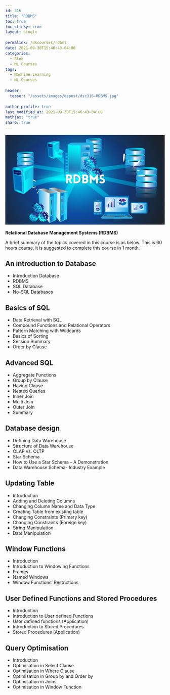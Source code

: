 ```yaml
---
id: 316    
title: "RDBMS"
toc: true
toc_sticky: true
layout: single

permalink: /dscourses/rdbms
date: 2021-09-30T15:46:43-04:00
categories:
  - Blog
  - ML Courses
tags: 
  - Machine Learning
  - ML Courses

header:
  teaser: "/assets/images/dspost/dsc316-RDBMS.jpg"

author_profile: true
last_modified_at: 2021-09-30T15:46:43-04:00
mathjax: "true"
share: true
---
```


![RDBMS](/assets/images/dspost/dsc316-RDBMS.jpg)

**Relational Database Management Systems (RDBMS)**

A brief summary of the topics covered in this course is as below. This is 60 hours course, it is suggested to complete this course in 1 month.

## An introduction to Database
*   Introduction Database
*   RDBMS
*   SQL Database
*   No-SQL Databases

## Basics of SQL
*   Data Retrieval with SQL
*   Compound Functions and Relational Operators
*   Pattern Matching with Wildcards
*   Basics of Sorting
*   Session Summary
*   Order by Clause

## Advanced SQL
*   Aggregate Functions
*   Group by Clause 
*   Having Clause
*   Nested Queries
*   Inner Join
*   Multi Join
*   Outer Join
*   Summary

## Database design
*   Defining Data Warehouse
*   Structure of Data Warehouse
*   OLAP vs. OLTP
*   Star Schema
*   How to Use a Star Schema – A Demonstration
*   Data Warehouse Schema- Industry Example

## Updating Table
*   Introduction
*   Adding and Deleting Columns
*   Changing Column Name and Data Type
*   Creating Table from existing table
*   Changing Constraints (Primary key)
*   Changing Constraints (Foreign key)
*   String Manipulation
*   Date Manipulation

## Window Functions
*   Introduction
*   Introduction to Windowing Functions
*   Frames
*   Named Windows
*   Window Functions’ Restrictions

## User Defined Functions and Stored Procedures
*   Introduction
*   Introduction to User defined Functions
*   User defined functions (Application)
*   Introduction to Stored Procedures
*   Stored Procedures (Application)

## Query Optimisation
*   Introduction
*   Optimisation in Select Clause
*   Optimisation in Where Clause
*   Optimisation in Group by and Order by
*   Optimisation in Joins
*   Optimisation in Window Function